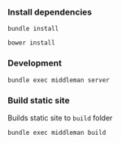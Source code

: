 ### Install dependencies

`bundle install`

`bower install`

### Development

`bundle exec middleman server`

### Build static site

Builds static site to `build` folder

`bundle exec middleman build`
